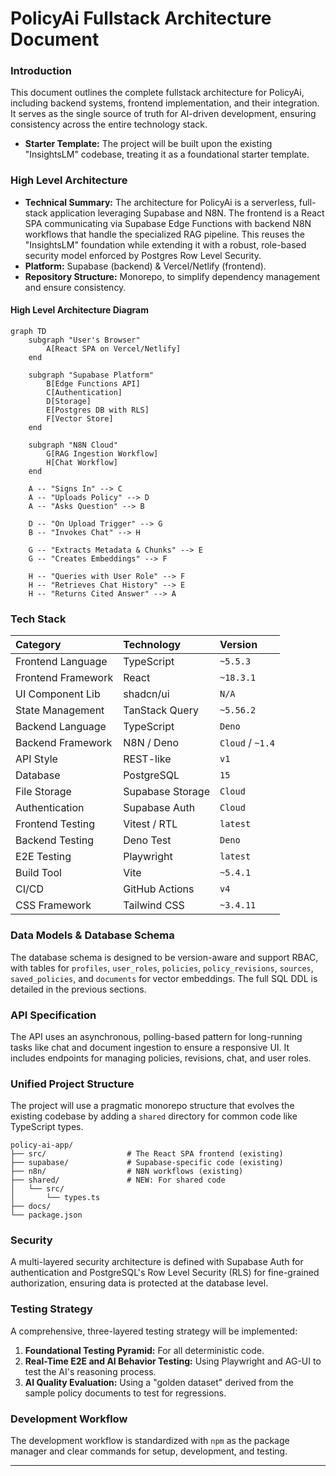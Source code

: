 # PolicyAi Fullstack Architecture Document

### Introduction

This document outlines the complete fullstack architecture for PolicyAi, including backend systems, frontend implementation, and their integration. It serves as the single source of truth for AI-driven development, ensuring consistency across the entire technology stack.

* **Starter Template:** The project will be built upon the existing "InsightsLM" codebase, treating it as a foundational starter template.

### High Level Architecture

* **Technical Summary:** The architecture for PolicyAi is a serverless, full-stack application leveraging Supabase and N8N. The frontend is a React SPA communicating via Supabase Edge Functions with backend N8N workflows that handle the specialized RAG pipeline. This reuses the "InsightsLM" foundation while extending it with a robust, role-based security model enforced by Postgres Row Level Security.
* **Platform:** Supabase (backend) & Vercel/Netlify (frontend).
* **Repository Structure:** Monorepo, to simplify dependency management and ensure consistency.

#### High Level Architecture Diagram
```mermaid
graph TD
    subgraph "User's Browser"
        A[React SPA on Vercel/Netlify]
    end

    subgraph "Supabase Platform"
        B[Edge Functions API]
        C[Authentication]
        D[Storage]
        E[Postgres DB with RLS]
        F[Vector Store]
    end

    subgraph "N8N Cloud"
        G[RAG Ingestion Workflow]
        H[Chat Workflow]
    end

    A -- "Signs In" --> C
    A -- "Uploads Policy" --> D
    A -- "Asks Question" --> B
    
    D -- "On Upload Trigger" --> G
    B -- "Invokes Chat" --> H

    G -- "Extracts Metadata & Chunks" --> E
    G -- "Creates Embeddings" --> F

    H -- "Queries with User Role" --> F
    H -- "Retrieves Chat History" --> E
    H -- "Returns Cited Answer" --> A
````

### Tech Stack

| Category | Technology | Version |
| :--- | :--- | :--- |
| Frontend Language | TypeScript | `~5.5.3` |
| Frontend Framework| React | `~18.3.1` |
| UI Component Lib| shadcn/ui | `N/A` |
| State Management| TanStack Query | `~5.56.2` |
| Backend Language| TypeScript | `Deno` |
| Backend Framework| N8N / Deno | `Cloud` / `~1.4` |
| API Style | REST-like | `v1` |
| Database | PostgreSQL | `15` |
| File Storage | Supabase Storage| `Cloud` |
| Authentication | Supabase Auth | `Cloud` |
| Frontend Testing| Vitest / RTL | `latest` |
| Backend Testing | Deno Test | `Deno` |
| E2E Testing | Playwright | `latest` |
| Build Tool | Vite | `~5.4.1` |
| CI/CD | GitHub Actions | `v4` |
| CSS Framework | Tailwind CSS | `~3.4.11`|

### Data Models & Database Schema

The database schema is designed to be version-aware and support RBAC, with tables for `profiles`, `user_roles`, `policies`, `policy_revisions`, `sources`, `saved_policies`, and `documents` for vector embeddings. The full SQL DDL is detailed in the previous sections.

### API Specification

The API uses an asynchronous, polling-based pattern for long-running tasks like chat and document ingestion to ensure a responsive UI. It includes endpoints for managing policies, revisions, chat, and user roles.

### Unified Project Structure

The project will use a pragmatic monorepo structure that evolves the existing codebase by adding a `shared` directory for common code like TypeScript types.

```plaintext
policy-ai-app/
├── src/                  # The React SPA frontend (existing)
├── supabase/             # Supabase-specific code (existing)
├── n8n/                  # N8N workflows (existing)
├── shared/               # NEW: For shared code
│   └── src/
│       └── types.ts
├── docs/
└── package.json
```

### Security

A multi-layered security architecture is defined with Supabase Auth for authentication and PostgreSQL's Row Level Security (RLS) for fine-grained authorization, ensuring data is protected at the database level.

### Testing Strategy

A comprehensive, three-layered testing strategy will be implemented:

1.  **Foundational Testing Pyramid:** For all deterministic code.
2.  **Real-Time E2E and AI Behavior Testing:** Using Playwright and AG-UI to test the AI's reasoning process.
3.  **AI Quality Evaluation:** Using a "golden dataset" derived from the sample policy documents to test for regressions.

### Development Workflow

The development workflow is standardized with `npm` as the package manager and clear commands for setup, development, and testing.

-----
